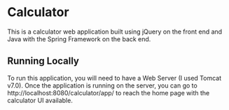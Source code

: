 # Calculator
This is a calculator web application built using jQuery on the front end and Java with the Spring Framework on the back end.

## Running Locally
To run this application, you will need to have a Web Server (I used Tomcat v7.0). Once the application is running on the server, you can go to http://localhost:8080/calculator/app/ to reach the home page with the calculator UI available.
